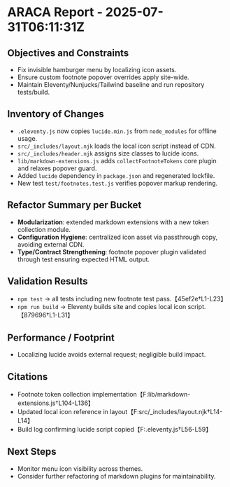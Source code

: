 # ARACA Report - 2025-07-31T06:11:31Z

## Objectives and Constraints
- Fix invisible hamburger menu by localizing icon assets.
- Ensure custom footnote popover overrides apply site-wide.
- Maintain Eleventy/Nunjucks/Tailwind baseline and run repository tests/build.

## Inventory of Changes
- `.eleventy.js` now copies `lucide.min.js` from `node_modules` for offline usage.
- `src/_includes/layout.njk` loads the local icon script instead of CDN.
- `src/_includes/header.njk` assigns size classes to lucide icons.
- `lib/markdown-extensions.js` adds `collectFootnoteTokens` core plugin and relaxes popover guard.
- Added `lucide` dependency in `package.json` and regenerated lockfile.
- New test `test/footnotes.test.js` verifies popover markup rendering.

## Refactor Summary per Bucket
- **Modularization**: extended markdown extensions with a new token collection module.
- **Configuration Hygiene**: centralized icon asset via passthrough copy, avoiding external CDN.
- **Type/Contract Strengthening**: footnote popover plugin validated through test ensuring expected HTML output.

## Validation Results
- `npm test` → all tests including new footnote test pass.【45ef2e†L1-L23】
- `npm run build` → Eleventy builds site and copies local icon script.【879696†L1-L31】

## Performance / Footprint
- Localizing lucide avoids external request; negligible build impact.

## Citations
- Footnote token collection implementation【F:lib/markdown-extensions.js†L104-L136】
- Updated local icon reference in layout【F:src/_includes/layout.njk†L14-L14】
- Build log confirming lucide script copied【F:.eleventy.js†L56-L59】

## Next Steps
- Monitor menu icon visibility across themes.
- Consider further refactoring of markdown plugins for maintainability.
